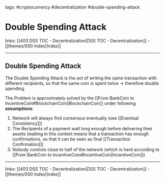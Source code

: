 tags: #cryptocurrency #decentralization #double-spending-attack

# Double Spending Attack

links: [[403 DSS TOC - Decentralization|DSS TOC - Decentralization]] - [[themes/000 Index|Index]]

---

## Double Spending Attack
The Double Spending Attack is the act of writing the same transaction with different recipients, so that the same coin is spent twice $\rightarrow$ therefore double spending. 

The Problem is approximately solved by the [[From BankCoin to IncentiveCoin#BlockchainCoin|BlockchainCoin]] under following **assumptions**:

1. Network will always find consensus eventually (see [[Eventual Consistency]])
2. The Recipients of a payment wait long enough before delivering their assets (waiting in this context means that a transaction has enough confirmations, so that it can be seen as final [[Transaction Confirmation]])
3. Nobody controls close to half of the network (which is hard according to [[From BankCoin to IncentiveCoin#IncentiveCoin|IncentiveCoin]])

---
links: [[403 DSS TOC - Decentralization|DSS TOC - Decentralization]] - [[themes/000 Index|Index]]